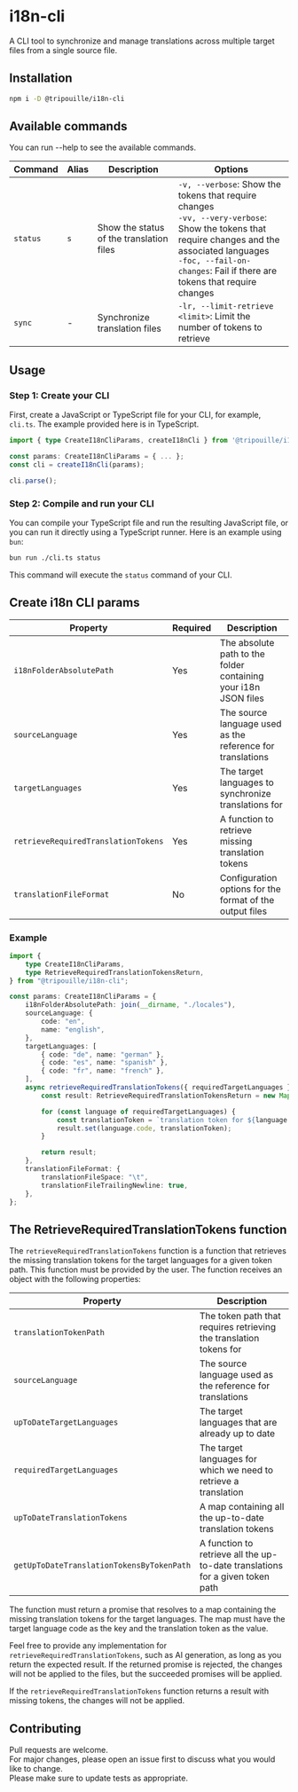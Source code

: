 # i18n-cli

A CLI tool to synchronize and manage translations across multiple target files from a single source file.

## Installation

```sh
npm i -D @tripouille/i18n-cli  
```

## Available commands

You can run --help to see the available commands.

| Command | Alias | Description | Options |
| ------- | ----- | ----------- | ------- |
| `status` | `s` | Show the status of the translation files | `-v, --verbose`: Show the tokens that require changes<br>`-vv, --very-verbose`: Show the tokens that require changes and the associated languages<br>`-foc, --fail-on-changes`: Fail if there are tokens that require changes |
| `sync` | - | Synchronize translation files | `-lr, --limit-retrieve <limit>`: Limit the number of tokens to retrieve |

## Usage

### Step 1: Create your CLI

First, create a JavaScript or TypeScript file for your CLI, for example, `cli.ts`. The example provided here is in TypeScript.

```typescript
import { type CreateI18nCliParams, createI18nCli } from '@tripouille/i18n-cli'

const params: CreateI18nCliParams = { ... };
const cli = createI18nCli(params);

cli.parse();
```

### Step 2: Compile and run your CLI

You can compile your TypeScript file and run the resulting JavaScript file, or you can run it directly using a TypeScript runner. Here is an example using `bun`:

```sh
bun run ./cli.ts status
```

This command will execute the `status` command of your CLI.

## Create i18n CLI params

| Property                          | Required | Description                                                     |
| --------------------------------- | -------- | --------------------------------------------------------------- |
| `i18nFolderAbsolutePath`          | Yes      | The absolute path to the folder containing your i18n JSON files |
| `sourceLanguage`                  | Yes      | The source language used as the reference for translations      |
| `targetLanguages`                 | Yes      | The target languages to synchronize translations for            |
| `retrieveRequiredTranslationTokens` | Yes    | A function to retrieve missing translation tokens               |
| `translationFileFormat`           | No       | Configuration options for the format of the output files        |

### Example

```typescript
import {
	type CreateI18nCliParams,
	type RetrieveRequiredTranslationTokensReturn,
} from "@tripouille/i18n-cli";

const params: CreateI18nCliParams = {
	i18nFolderAbsolutePath: join(__dirname, "./locales"),
	sourceLanguage: {
		code: "en",
		name: "english",
	},
	targetLanguages: [
		{ code: "de", name: "german" },
		{ code: "es", name: "spanish" },
		{ code: "fr", name: "french" },
	],
	async retrieveRequiredTranslationTokens({ requiredTargetLanguages }) {
		const result: RetrieveRequiredTranslationTokensReturn = new Map();

		for (const language of requiredTargetLanguages) {
			const translationToken = `translation token for ${language.code}`;
			result.set(language.code, translationToken);
		}

		return result;
	},
	translationFileFormat: {
		translationFileSpace: "\t",
		translationFileTrailingNewline: true,
	},
};
```

## The RetrieveRequiredTranslationTokens function

The `retrieveRequiredTranslationTokens` function is a function that retrieves the missing translation tokens for the target languages for a given token path. This function must be provided by the user. The function receives an object with the following properties:

| Property                             | Description                                                                 |
| ------------------------------------ | --------------------------------------------------------------------------- |
| `translationTokenPath`               | The token path that requires retrieving the translation tokens for           |
| `sourceLanguage`                     | The source language used as the reference for translations                   |
| `upToDateTargetLanguages`            | The target languages that are already up to date                             |
| `requiredTargetLanguages`            | The target languages for which we need to retrieve a translation             |
| `upToDateTranslationTokens`          | A map containing all the up-to-date translation tokens                       |
| `getUpToDateTranslationTokensByTokenPath` | A function to retrieve all the up-to-date translations for a given token path |

The function must return a promise that resolves to a map containing the missing translation tokens for the target languages. The map must have the target language code as the key and the translation token as the value.


Feel free to provide any implementation for `retrieveRequiredTranslationTokens`, such as AI generation, as long as you return the expected result. If the returned promise is rejected, the changes will not be applied to the files, but the succeeded promises will be applied.

If the `retrieveRequiredTranslationTokens` function returns a result with missing tokens, the changes will not be applied.

## Contributing

Pull requests are welcome.  
For major changes, please open an issue first to discuss what you would like to change.  
Please make sure to update tests as appropriate.